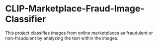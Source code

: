 # CLIP-Marketplace-Fraud-Image-Classifier
This project classifies images from online marketplaces as fraudulent or non-fraudulent by analyzing the text within the images. 
